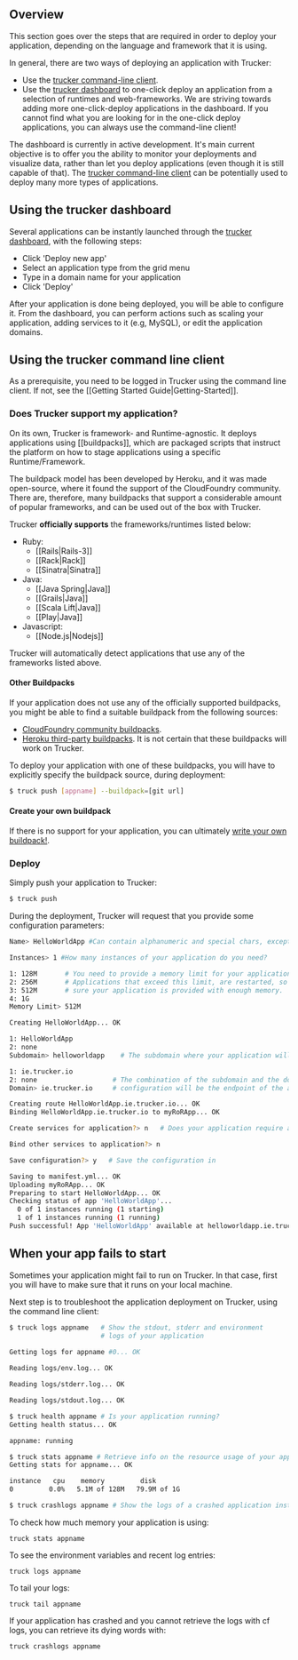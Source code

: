 ## Overview
This section goes over the steps that are required in order to deploy your application, depending on the language and framework that it is using.

In general, there are two ways of deploying an application with Trucker:
* Use the [trucker command-line client].
* Use the [trucker dashboard] to one-click deploy an application from a selection of runtimes and web-frameworks. We are striving towards adding more one-click-deploy applications in the dashboard. If you cannot find what you are looking for in the one-click deploy applications, you can always use the command-line client!
 
The dashboard is currently in active development. It's main current objective is to offer you the ability to monitor your deployments and visualize data, rather than let you deploy applications (even though it is still capable of that). The [trucker command-line client] can be potentially used to deploy many more types of applications.

## Using the trucker dashboard

Several applications can be instantly launched through the [trucker dashboard], with the following steps:
* Click 'Deploy new app'
* Select an application type from the grid menu
* Type in a domain name for your application
* Click 'Deploy'

After your application is done being deployed, you will be able to configure it. From the dashboard, you can perform  actions such as scaling your application, adding services to it (e.g, MySQL), or edit the application domains.

## Using the trucker command line client
As a prerequisite, you need to be logged in Trucker using the command line client. If not, see the [[Getting Started Guide|Getting-Started]].

### Does Trucker support my application?

On its own, Trucker is framework- and Runtime-agnostic. It deploys applications using [[buildpacks]], which are packaged scripts that instruct the platform on how to stage applications using a specific Runtime/Framework. 

The buildpack model has been developed by Heroku, and it was made open-source, where it found the support of the CloudFoundry community. There are, therefore, many buildpacks that support a considerable amount of popular frameworks, and can be used out of the box with Trucker.

Trucker **officially supports** the frameworks/runtimes listed below:

* Ruby: 
  * [[Rails|Rails-3]]
  * [[Rack|Rack]]
  * [[Sinatra|Sinatra]]
* Java:
  * [[Java Spring|Java]] 
  * [[Grails|Java]] 
  * [[Scala Lift|Java]] 
  * [[Play|Java]]
* Javascript: 
  * [[Node.js|Nodejs]]
 
Trucker will automatically detect applications that use any of the frameworks listed above. 

#### Other Buildpacks

If your application does not use any of the officially supported buildpacks, you might be able to find a suitable buildpack from the following sources:
* [CloudFoundry community buildpacks](https://github.com/cloudfoundry-community/cf-docs-contrib/wiki/Buildpacks). 
* [Heroku third-party buildpacks](https://devcenter.heroku.com/articles/third-party-buildpacks). It is not certain that these buildpacks will work on Trucker.

To deploy your application with one of these buildpacks, you will have to explicitly specify the buildpack source, during deployment:
```bash
$ truck push [appname] --buildpack=[git url]
```

#### Create your own buildpack

If there is no support for your application, you can ultimately [write your own buildpack!](https://github.com/cloudfoundry/cf-docs/blob/master/source/docs/using/deploying-apps/custom-buildpacks.html.md). 


### Deploy

Simply push your application to Trucker:
```bash
$ truck push
```

During the deployment, Trucker will request that you provide some configuration parameters:

```bash
Name> HelloWorldApp #Can contain alphanumeric and special chars, except spaces.
```

```bash
Instances> 1 #How many instances of your application do you need?

1: 128M       # You need to provide a memory limit for your application container. 
2: 256M       # Applications that exceed this limit, are restarted, so make  memory.
3: 512M       # sure your application is provided with enough memory.
4: 1G                            
Memory Limit> 512M

Creating HelloWorldApp... OK

1: HelloWorldApp
2: none
Subdomain> helloworldapp    # The subdomain where your application will be available at

1: ie.trucker.io
2: none                   # The combination of the subdomain and the domain 
Domain> ie.trucker.io     # configuration will be the endpoint of the application

Creating route HelloWorldApp.ie.trucker.io... OK
Binding HelloWorldApp.ie.trucker.io to myRoRApp... OK

Create services for application?> n   # Does your application require a service (e.g, MySQL DB)?

Bind other services to application?> n

Save configuration?> y   # Save the configuration in 

Saving to manifest.yml... OK
Uploading myRoRApp... OK
Preparing to start HelloWorldApp... OK
Checking status of app 'HelloWorldApp'...
  0 of 1 instances running (1 starting)
  1 of 1 instances running (1 running)
Push successful! App 'HelloWorldApp' available at helloworldapp.ie.trucker.io
```

## When your app fails to start

Sometimes your application might fail to run on Trucker. In that case, first you will have to make sure that it runs on your local machine.

Next step is to troubleshoot the application deployment on Trucker, using the command line client:
```bash
$ truck logs appname   # Show the stdout, stderr and environment 
                       # logs of your application
                       
Getting logs for appname #0... OK

Reading logs/env.log... OK

Reading logs/stderr.log... OK

Reading logs/stdout.log... OK
```

```bash
$ truck health appname # Is your application running?
Getting health status... OK

appname: running
```

```bash
$ truck stats appname # Retrieve info on the resource usage of your app
Getting stats for appname... OK

instance   cpu    memory         disk
0         0.0%   5.1M of 128M   79.9M of 1G
```

```bash
$ truck crashlogs appname # Show the logs of a crashed application instance
```

To check how much memory your application is using:

```
truck stats appname
```

To see the environment variables and recent log entries:

```
truck logs appname
```

To tail your logs:

```
truck tail appname
```

If your application has crashed and you cannot retrieve the logs with cf logs, you can retrieve its dying words with:

```
truck crashlogs appname
```


[trucker dashboard]: http://dashboard.ie.trucker.io
[trucker command-line client]: http://rubygems.org/gems/trucker
[1]: http://rubygems.org/gems/trucker